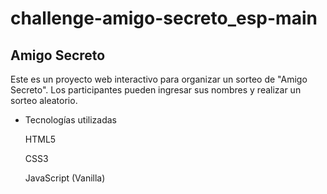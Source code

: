 # challenge-amigo-secreto_esp-main
<h2>Amigo Secreto</h2>

Este es un proyecto web interactivo para organizar un sorteo de "Amigo Secreto". Los participantes pueden ingresar sus nombres y realizar un sorteo aleatorio.

- Tecnologías utilizadas

    HTML5

    CSS3

    JavaScript (Vanilla)
